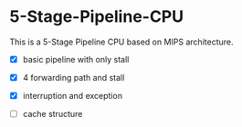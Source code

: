# 5-Stage-Pipeline-CPU
This is a 5-Stage Pipeline CPU based on MIPS architecture.

- [x] basic pipeline with only stall

- [x] 4 forwarding path and stall
- [x] interruption and exception
- [ ] cache structure

